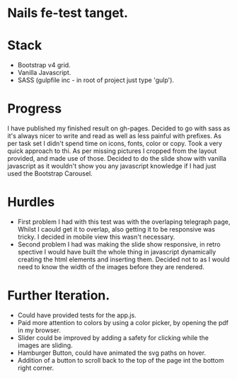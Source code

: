 # Nails fe-test tanget.

# Stack

- Bootstrap v4 grid.
- Vanilla Javascript.
- SASS (gulpfile inc - in root of project just type 'gulp').

# Progress

I have published my finished result on gh-pages.
Decided to go with sass as it's always nicer to write and read as well as less painful with prefixes. 
As per task set I didn't spend time on icons, fonts, color or copy. Took a very quick approach to thi. 
As per missing pictures I cropped from the layout provided, and made use of those. 
Decided to do the slide show with vanilla javascript as it wouldn't show you any javascript knowledge if I had just used the Bootstrap Carousel. 

# Hurdles

- First problem I had with this test was with the overlaping telegraph page, Whilst I caould get it to overlap, also getting it to be responsive was tricky. I decided in mobile view this wasn't necessary. 
- Second problem I had was making the slide show responsive, in retro spective I would have built the whole thing in javascript 
dynamically creating the html elements and inserting them.  Decided not to as I would need to know the width of the images before they are rendered. 

# Further Iteration. 

- Could have provided tests for the app.js. 
- Paid more attention to colors by using a color picker, by opening the pdf in my browser. 
- Slider could be improved by adding a safety for clicking while the images are sliding. 
- Hamburger Button, could have animated the svg paths on hover. 
- Addition of a button to scroll back to the top of the page int the bottom right corner. 


